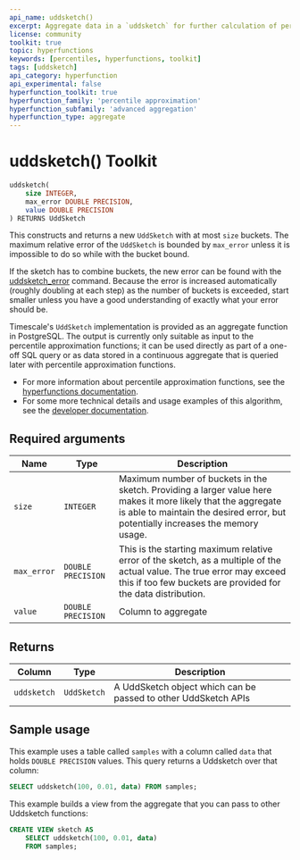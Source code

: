 ```yaml
---
api_name: uddsketch()
excerpt: Aggregate data in a `uddsketch` for further calculation of percentile estimates
license: community
toolkit: true
topic: hyperfunctions
keywords: [percentiles, hyperfunctions, toolkit]
tags: [uddsketch]
api_category: hyperfunction
api_experimental: false
hyperfunction_toolkit: true
hyperfunction_family: 'percentile approximation'
hyperfunction_subfamily: 'advanced aggregation'
hyperfunction_type: aggregate
---
```


# uddsketch() <tag type="toolkit">Toolkit</tag>

```SQL ,ignore
uddsketch(
    size INTEGER,
    max_error DOUBLE PRECISION,
    value DOUBLE PRECISION
) RETURNS UddSketch
```

This constructs and returns a new `UddSketch` with at most `size` buckets.
The maximum relative error of the `UddSketch` is bounded by `max_error` unless
it is impossible to do so while with the bucket bound.

If the sketch has to combine buckets, the new error can be found with the
[uddsketch_error][error] command. Because the error is increased automatically
(roughly doubling at each step) as the number of buckets is exceeded, start
smaller unless you have a good understanding of exactly what your error should
be.

Timescale's `UddSketch` implementation is provided as an aggregate function in
PostgreSQL. The output is currently only suitable as input to the percentile
approximation functions; it can be used directly as part of a one-off SQL query
or as data stored in a continuous aggregate that is queried later with
percentile approximation functions.

*   For more information about percentile approximation functions, see the
    [hyperfunctions documentation][hyperfunctions-percentile-approx].
*   For some more technical details and usage examples of this algorithm,
    see the [developer documentation][gh-uddsketch].

## Required arguments
|Name| Type |Description|
|-|-|-|
|`size`|`INTEGER`|Maximum number of buckets in the sketch. Providing a larger value here makes it more likely that the aggregate is able to maintain the desired error, but  potentially increases the memory usage.|
|`max_error`|`DOUBLE PRECISION`|This is the starting maximum relative error of the sketch, as a multiple of the actual value. The true error may exceed this if too few buckets are provided for the data distribution.|
|`value`|`DOUBLE PRECISION`|Column to aggregate|

## Returns

|Column|Type|Description|
|-|-|-|
|`uddsketch`|`UddSketch`|A UddSketch object which can be passed to other UddSketch APIs|


## Sample usage
This example uses a table called `samples` with a column called `data` that
holds `DOUBLE PRECISION` values. This query returns a Uddsketch over that
column:
```SQL
SELECT uddsketch(100, 0.01, data) FROM samples;
```

This example builds a view from the aggregate that you can pass to other
Uddsketch functions:
```SQL
CREATE VIEW sketch AS
    SELECT uddsketch(100, 0.01, data)
    FROM samples;
```

[hyperfunctions-percentile-approx]: timescaledb/:currentVersion:/how-to-guides/hyperfunctions/percentile-approx/
[gh-uddsketch]: https://github.com/timescale/timescaledb-toolkit/blob/main/docs/uddsketch.md
[error]: /hyperfunctions/percentile-approximation/error/
